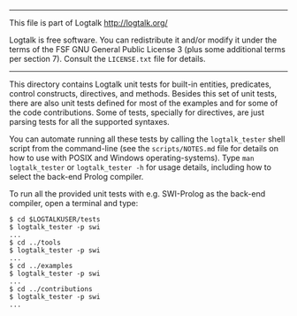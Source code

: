 ________________________________________________________________________

This file is part of Logtalk <http://logtalk.org/>  

Logtalk is free software. You can redistribute it and/or modify it under
the terms of the FSF GNU General Public License 3  (plus some additional
terms per section 7).        Consult the `LICENSE.txt` file for details.
________________________________________________________________________


This directory contains Logtalk unit tests for built-in entities, predicates,
control constructs, directives, and methods. Besides this set of unit tests,
there are also unit tests defined for most of the examples and for some of
the code contributions. Some of tests, specially for directives, are just
parsing tests for all the supported syntaxes.

You can automate running all these tests by calling the `logtalk_tester`
shell script from the command-line (see the `scripts/NOTES.md` file for
details on how to use with POSIX and Windows operating-systems). Type `man
logtalk_tester` or `logtalk_tester -h` for usage details, including how to
select the back-end Prolog compiler.

To run all the provided unit tests with e.g. SWI-Prolog as the back-end
compiler, open a terminal and type:

	$ cd $LOGTALKUSER/tests
	$ logtalk_tester -p swi
	...
	$ cd ../tools
	$ logtalk_tester -p swi
	...
	$ cd ../examples
	$ logtalk_tester -p swi
	...
	$ cd ../contributions
	$ logtalk_tester -p swi
	...
